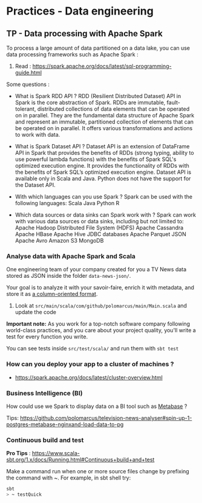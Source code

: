# Practices - Data engineering

## TP - Data processing with Apache Spark
To process a large amount of data partitioned on a data lake, you can use data processing frameworks such as Apache Spark :
1. Read : https://spark.apache.org/docs/latest/sql-programming-guide.html

Some questions :
* What is Spark RDD API ?
RDD (Resilient Distributed Dataset) API in Spark is the core abstraction of Spark. RDDs are immutable, fault-tolerant, distributed collections of data elements that can be operated on in parallel. They are the fundamental data structure of Apache Spark and represent an immutable, partitioned collection of elements that can be operated on in parallel. It offers various transformations and actions to work with data.

* What is Spark Dataset API ?
Dataset API is an extension of DataFrame API in Spark that provides the benefits of RDDs (strong typing, ability to use powerful lambda functions) with the benefits of Spark SQL's optimized execution engine. It provides the functionality of RDDs with the benefits of Spark SQL’s optimized execution engine. Dataset API is available only in Scala and Java. Python does not have the support for the Dataset API.

* With which languages can you use Spark ? 
Spark can be used with the following languages:
    Scala
    Java
    Python
    R

* Which data sources or data sinks can Spark work with ? 
Spark can work with various data sources or data sinks, including but not limited to:
    Apache Hadoop Distributed File System (HDFS)
    Apache Cassandra
    Apache HBase
    Apache Hive
    JDBC databases
    Apache Parquet
    JSON
    Apache Avro
    Amazon S3
    MongoDB

### Analyse data with Apache Spark and Scala 
One engineering team of your company created for you a TV News data stored as JSON inside the folder `data-news-json/`.

Your goal is to analyze it with your savoir-faire, enrich it with metadata, and store it as [a column-oriented format](https://parquet.apache.org/).

1. Look at `src/main/scala/com/github/polomarcus/main/Main.scala` and update the code 

**Important note:** As you work for a top-notch software company following world-class practices, and you care about your project quality, you'll write a test for every function you write.

You can see tests inside `src/test/scala/` and run them with `sbt test`

### How can you deploy your app to a cluster of machines ?
* https://spark.apache.org/docs/latest/cluster-overview.html

### Business Intelligence (BI)
How could use we Spark to display data on a BI tool such as [Metabase](https://www.metabase.com/) ?

Tips: https://github.com/polomarcus/television-news-analyser#spin-up-1-postgres-metabase-nginxand-load-data-to-pg

### Continuous build and test
**Pro Tips** : https://www.scala-sbt.org/1.x/docs/Running.html#Continuous+build+and+test

Make a command run when one or more source files change by prefixing the command with ~. For example, in sbt shell try:
```bash
sbt
> ~ testQuick
```